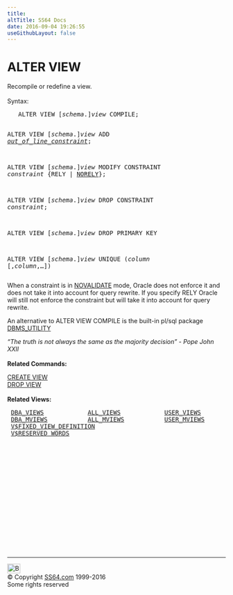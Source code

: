 ```yaml
---
title:
altTitle: SS64 Docs
date: 2016-09-04 19:26:55
useGithubLayout: false
---
```

<!-- #BeginLibraryItem "/Library/head_ora.lbi" --><!-- #EndLibraryItem --><h1>ALTER VIEW</h1> 
<p>Recompile or redefine a view.<br>
<br>
Syntax:</p>
<pre>   ALTER VIEW [<i>schema</i>.]<i>view</i> COMPILE;

   ALTER VIEW [<i>schema</i>.]<i>view</i> ADD <a href="clause_constraint_col.html"><i>out_of_line_constraint</i></a>;

   ALTER VIEW [<i>schema</i>.]<i>view</i> MODIFY CONSTRAINT <i>constraint</i> {RELY | <u>NORELY</u>};

   ALTER VIEW [<i>schema</i>.]<i>view</i> DROP CONSTRAINT <i>constraint</i>;

   ALTER VIEW [<i>schema</i>.]<i>view</i> DROP PRIMARY KEY

   ALTER VIEW [<i>schema</i>.]<i>view</i> UNIQUE (<i>column</i> [,<i>column</i>,…])</pre>
<p>When a constraint is in <a href="syntax-constraints.html#validate">NOVALIDATE</a>  mode, Oracle does not enforce it and does not take it  into account for query rewrite. If you specify RELY Oracle will still not enforce the constraint but will  take it  into account for query rewrite.</p>
<p>An alternative to ALTER VIEW COMPILE is the built-in pl/sql package <a href="../orap/DBMS_UTILITY.html">DBMS_UTILITY</a></p>
<p><i>“The truth is not always the same as the majority decision” - Pope John XXII </i><br>
<br>
<b>Related Commands:</b></p>
<p><a href="view_c.html">CREATE VIEW</a> <br>
<a href="view_d.html">DROP VIEW</a><br>
<br>
<b>Related Views:</b></p>
<pre> <a href="../orad/DBA_VIEWS.html">DBA_VIEWS</a>            <a href="../orad/ALL_VIEWS.html">ALL_VIEWS</a>            <a href="../orad/USER_VIEWS.html">USER_VIEWS</a>
 <a href="../orad/DBA_MVIEWS.html">DBA_MVIEWS</a>           <a href="../orad/ALL_MVIEWS.html">ALL_MVIEWS</a>           <a href="../orad/USER_MVIEWS.html">USER_MVIEWS</a>
 <a href="../orav/V$FIXED_VIEW_DEFINITION.html">V$FIXED_VIEW_DEFINITION</a> 
 <a href="../orav/V$RESERVED_WORDS.html">V$RESERVED_WORDS</a></pre><!-- #BeginLibraryItem "/Library/foot_ora.lbi" --><p>
<!-- oracle-footer -->
<ins class="adsbygoogle" style="display:inline-block;width:300px;height:250px" data-ad-client="ca-pub-6140977852749469" data-ad-slot="4275490898"></ins>
<script>
(adsbygoogle = window.adsbygoogle || []).push({});
</script></p>
<hr>
<div id="bl" class="footer"><a href="view_a.html#"><img src="../images/top.png" width="30" height="22" alt="Back to the Top"></a></div>
<div id="br" class="footer, tagline">© Copyright <a href="http://ss64.com/">SS64.com</a> 1999-2016<br>
Some rights reserved</div><!-- #EndLibraryItem -->

